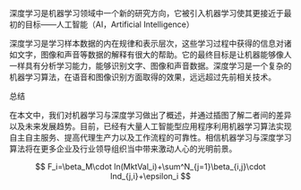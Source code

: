 深度学习是机器学习领域中一个新的研究方向，它被引入机器学习使其更接近于最初的目标——人工智能（AI，Artificial Intelligence）

深度学习是学习样本数据的内在规律和表示层次，这些学习过程中获得的信息对诸如文字，图像和声音等数据的解释有很大的帮助。它的最终目标是让机器能够像人一样具有分析学习能力，能够识别文字、图像和声音数据。深度学习是一个复杂的机器学习算法，在语音和图像识别方面取得的效果，远远超过先前相关技术。

总结

在本文中，我们对机器学习与深度学习做出了概述，并通过插图了解二者间的差异以及未来发展趋势。目前，已经有大量人工智能型应用程序利用机器学习算法实现自主自主服务、提高代理生产力以及工作流程的可靠性。相信机器学习与深度学习算法将在更多企业及行业领导组织当中带来激动人心的光明前景。


$$
F_i=\beta_M\cdot ln(MktVal_i)+\sum^N_{j=1}\beta_{i,j}\cdot Ind_{j,i}+\epsilon_i
$$
